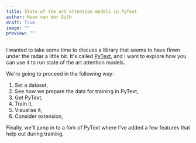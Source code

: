 ```yaml
---
title: State of the art attention models in PyText
author: Noon van der Silk
draft: True
image: ""
preview: ""
---
```


I wanted to take some time to discuss a library that seems to have flown under
the radar a little bit. It's called
[PyText](https://github.com/facebookresearch/pytext), and I want to explore
how you can use it to run state of the art attention models.

We're going to proceed in the following way:

1. Set a dataset,
2. See how we prepare the data for training in PyText,
3. Get PyText,
4. Train it,
5. Visualise it,
6. Consider extension,

Finally, we'll jump in to a fork of PyText where I've added a few features
that help out during training.


